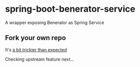 # spring-boot-benerator-service

A wrapper exposing Benerator as Spring Service

## Fork your own repo

It's [a bit trickier than expected](http://bitdrift.com/post/4534738938/fork-your-own-project-on-github)

Checking upstream feature next...

